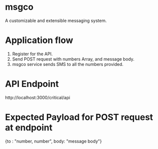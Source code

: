 # msgco

A customizable and extensible messaging system.

# Application flow

1. Register for the API.
2. Send POST request with numbers Array, and message body.
3. msgco service sends SMS to all the numbers provided.

# API Endpoint

http://localhost:3000/critical/api

# Expected Payload for POST request at endpoint

{to : "number, number", body: "message body"}
